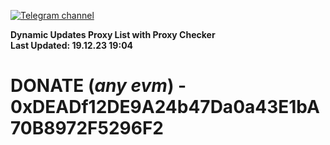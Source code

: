 [![Telegram channel](https://img.shields.io/endpoint?url=https://runkit.io/damiankrawczyk/telegram-badge/branches/master?url=https://t.me/n4z4v0d)](https://t.me/n4z4v0d) 

**Dynamic Updates Proxy List with Proxy Checker**  
**Last Updated: 19.12.23 19:04**

# DONATE (_any evm_) - 0xDEADf12DE9A24b47Da0a43E1bA70B8972F5296F2
